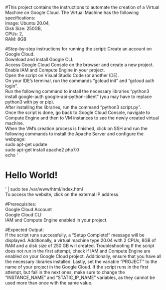 #This project contains the instructions to automate the creation of a Virtual Machine on Google Cloud. The Virtual Machine has the following specifications:<br>
   Image: Ubuntu 20.04,<br>
   Disk Size: 250GB,<br>
   CPUs: 2,<br>
   RAM: 8GB<br>

#Step-by-step instructions for running the script:
   Create an account on Google Cloud.<br>
   Download and install Google CLI.<br>
   Access Google Cloud Console on the browser and create a new project. <br>
   Enable IAM and Compute Engine in your project.<br>
   Open the script on Visual Studio Code (or another IDE).<br>
   On your IDE’s terminal, run the commands “gcloud init” and “gcloud auth login”.<br>
   Run the following command to install the necessary libraries “python3 install google-auth google-api-python-client” (you may have to replace python3 with py or pip).<br>
   After installing the libraries, run the command “python3 script.py”.<br>
   Once the script is done, go back to Google Cloud Console, navigate to Compute Engine and then to VM instances to see the newly created virtual machine.<br>
   When the VM’s creation process is finished, click on SSH and run the following commands to install the Apache Server and configure the webpage:<br>
      sudo apt-get update<br>
      sudo apt-get install apache2 php7.0<br>
      echo ‘<!doctype html><html><body><h1>Hello World!</h1></body></html>’ | sudo tee /var/www/html/index.html<br>
   To access the website, click on the external IP address.<br>

#Prerequisites:<br>
   Google Cloud Account<br>
   Google Cloud CLI<br>
   IAM and Compute Engine enabled in your project.<br>

#Expected Output:<br>
If the script runs successfully, a “Setup Complete!” message will be displayed. Additionally, a virtual machine type 20.04 with 2 CPUs, 8GB of RAM and a disk size of 250 GB will created.
Troubleshooting 
If the script does not run in the first attempt, check if IAM and Compute Engine are enabled on your Google Cloud project. Additionally, ensure that you have all the necessary libraries installed. Lastly, set the variable “PROJECT” to the name of your project in the Google Cloud.
If the script runs in the first attempt, but fail in the next ones, make sure to change the “INSTANCE_NAME” and “STATIC_IP_NAME” variables, as they cannot be used more than once with the same value.



